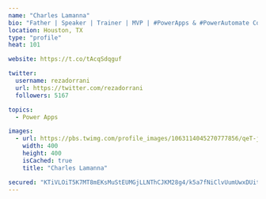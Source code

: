 ```yaml
---
name: "Charles Lamanna"
bio: "Father | Speaker | Trainer | MVP | #PowerApps & #PowerAutomate Community Super User | YouTuber Right-pointing triangle http://youtube.com/c/rezadorrani | Learn - Share - Clockwise rightwards and leftwards open circle arrows"
location: Houston, TX
type: "profile"
heat: 101

website: https://t.co/tAcqSdqguf

twitter:
  username: rezadorrani
  url: https://twitter.com/rezadorrani
  followers: 5167

topics:
  - Power Apps

images:
  - url: https://pbs.twimg.com/profile_images/1063114045270777856/qeT-jpWr_400x400.jpg
    width: 400
    height: 400
    isCached: true
    title: "Charles Lamanna"

secured: "KTiVLOiT5K7MT8mEKsMuStEUMGjLLNThCJKM28g4/k5a7fNiClvUumUwxDUitpeFxRQ6ZdGkk/E279Cj4adc+DiBQHxLGUge/3wiu7Hi5QYaahy3q1PRPjp/CqllJx1Oq2FNPj/I6Dc5ju+XiYWD+nKV4aZjdfpvB8rCjHjM/b4P/zEhxRVoURN/VdOQ84SSAbnP8XO2uERd1+PzdmKacINEjCjUDKvCT3u0ffotIEyTMDQmInfmAm0+h3TqAmUePfG8SFYT0PjIfvblmyKE0csG/o3xnat6sc4n9qhlgw9L+f6kgHR/GS2XFj1Xjg7wItDabHbLLkUP1SUGqg114tR9z0EM1Ji/ie2sUdwdASadimpFmDx8Dh1eU+5bbuWGvEapneKWTUzUFYn0BRt7b2tK75N2bmoiV8xS2rjB/ik=;FUumdVza1+mXZniHgFF8eQ=="
---
```


